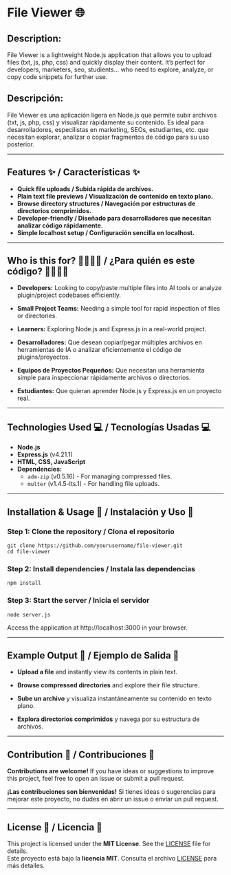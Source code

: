 # File Viewer 🌐

## Description:
File Viewer is a lightweight Node.js application that allows you to upload files (txt, js, php, css) and quickly display their content. It’s perfect for developers, marketers, seo, studients... who need to explore, analyze, or copy code snippets for further use.

## Descripción:
File Viewer es una aplicación ligera en Node.js que permite subir archivos (txt, js, php, css) y visualizar rápidamente su contenido. Es ideal para desarrolladores, especilistas en marketing, SEOs, estudiantes, etc. que necesitan explorar, analizar o copiar fragmentos de código para su uso posterior.

---

## Features ✨ / Características ✨
- **Quick file uploads / Subida rápida de archivos.**
- **Plain text file previews / Visualización de contenido en texto plano.**
- **Browse directory structures / Navegación por estructuras de directorios comprimidos.**
- **Developer-friendly / Diseñado para desarrolladores que necesitan analizar código rápidamente.**
- **Simple localhost setup / Configuración sencilla en localhost.**

---

## Who is this for? 👩‍💻👨‍💻 / ¿Para quién es este código? 👩‍💻👨‍💻
- **Developers:** Looking to copy/paste multiple files into AI tools or analyze plugin/project codebases efficiently.
- **Small Project Teams:** Needing a simple tool for rapid inspection of files or directories.
- **Learners:** Exploring Node.js and Express.js in a real-world project.

- **Desarrolladores:** Que desean copiar/pegar múltiples archivos en herramientas de IA o analizar eficientemente el código de plugins/proyectos.
- **Equipos de Proyectos Pequeños:** Que necesitan una herramienta simple para inspeccionar rápidamente archivos o directorios.
- **Estudiantes:** Que quieran aprender Node.js y Express.js en un proyecto real.

---

## Technologies Used 💻 / Tecnologías Usadas 💻
- **Node.js**
- **Express.js** (v4.21.1)
- **HTML, CSS, JavaScript**
- **Dependencies:**
  - `adm-zip` (v0.5.16) - For managing compressed files.
  - `multer` (v1.4.5-lts.1) - For handling file uploads.

---

## Installation & Usage 🚀 / Instalación y Uso 🚀

### **Step 1: Clone the repository / Clona el repositorio**
```
git clone https://github.com/yourusername/file-viewer.git
cd file-viewer
```

### **Step 2: Install dependencies / Instala las dependencias**
```
npm install
```

### **Step 3: Start the server / Inicia el servidor**
```
node server.js
```

Access the application at http://localhost:3000 in your browser.

---

## Example Output 📄 / Ejemplo de Salida 📄
- **Upload a file** and instantly view its contents in plain text.
- **Browse compressed directories** and explore their file structure.

- **Sube un archivo** y visualiza instantáneamente su contenido en texto plano.
- **Explora directorios comprimidos** y navega por su estructura de archivos.

---

## Contribution 🤝 / Contribuciones 🤝
**Contributions are welcome!** If you have ideas or suggestions to improve this project, feel free to open an issue or submit a pull request.

**¡Las contribuciones son bienvenidas!** Si tienes ideas o sugerencias para mejorar este proyecto, no dudes en abrir un issue o enviar un pull request.

---

## License 📜 / Licencia 📜
This project is licensed under the **MIT License**. See the [LICENSE](./LICENSE) file for details.  
Este proyecto está bajo la **licencia MIT**. Consulta el archivo [LICENSE](./LICENSE) para más detalles.
